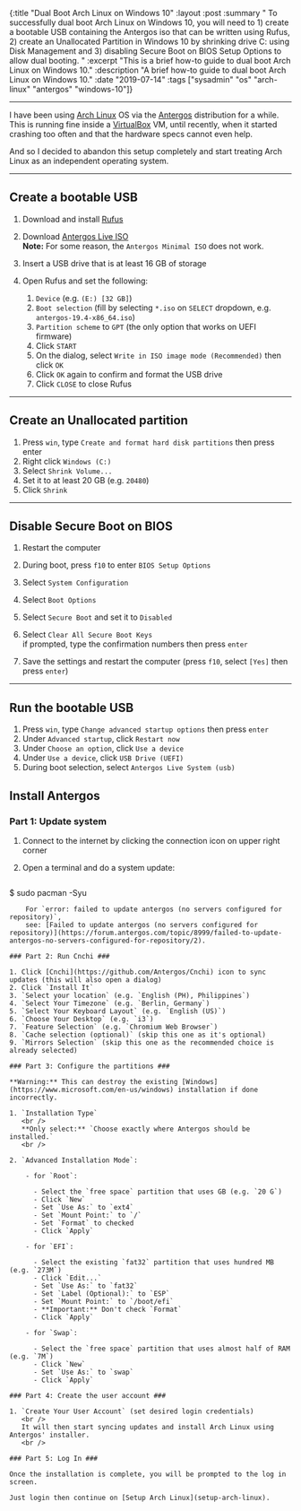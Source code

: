 {:title       "Dual Boot Arch Linux on Windows 10"
 :layout      :post
 :summary     "
              To successfully dual boot Arch Linux on Windows 10, you will need to
              1) create a bootable USB containing the Antergos iso that can be written using Rufus,
              2) create an Unallocated Partition in Windows 10 by shrinking drive C: using Disk Management
              and 3) disabling Secure Boot on BIOS Setup Options to allow dual booting.
              "
 :excerpt     "This is a brief how-to guide to dual boot Arch Linux on Windows 10."
 :description "A brief how-to guide to dual boot Arch Linux on Windows 10."
 :date        "2019-07-14"
 :tags        ["sysadmin"
               "os"
               "arch-linux"
               "antergos"
               "windows-10"]}

-------------------------------------------------------------------------------

I have been using [Arch Linux](https://www.archlinux.org) OS via the [Antergos](https://antergos.com) distribution for a while.
This is running fine inside a [VirtualBox](https://www.virtualbox.org) VM, until recently, when it started crashing too often and that the hardware specs cannot even help.

And so I decided to abandon this setup completely and start treating Arch Linux as an independent operating system.

-------------------------------------------------------------------------------

Create a bootable USB
---------------------

1. Download and install [Rufus](https://rufus.ie)

2. Download [Antergos Live ISO](https://antergos.com/try-it)
   <br />
   **Note:** For some reason, the `Antergos Minimal ISO` does not work.
   <br />

3. Insert a USB drive that is at least 16 GB of storage

4. Open Rufus and set the following:

   1. `Device` (e.g. `(E:) [32 GB]`)
   2. `Boot selection` (fill by selecting `*.iso` on `SELECT` dropdown, e.g. `antergos-19.4-x86_64.iso`)
   3. `Partition scheme` to `GPT` (the only option that works on UEFI firmware)
   4. Click `START`
   5. On the dialog, select `Write in ISO image mode (Recommended)` then click `OK`
   6. Click `OK` again to confirm and format the USB drive
   7. Click `CLOSE` to close Rufus

-------------------------------------------------------------------------------

Create an Unallocated partition
-------------------------------

1. Press `win`, type `Create and format hard disk partitions` then press enter
2. Right click `Windows (C:)`
3. Select `Shrink Volume...`
4. Set it to at least 20 GB (e.g. `20480`)
5. Click `Shrink`

-------------------------------------------------------------------------------

Disable Secure Boot on BIOS
---------------------------

1. Restart the computer

2. During boot, press `f10` to enter `BIOS Setup Options`

2. Select `System Configuration`

3. Select `Boot Options`

4. Select `Secure Boot` and set it to `Disabled`

5. Select `Clear All Secure Boot Keys`
   <br />
   if prompted, type the confirmation numbers then press `enter`
   <br />

6. Save the settings and restart the computer (press `f10`,  select `[Yes]` then press `enter`)

-------------------------------------------------------------------------------

Run the bootable USB
--------------------

1. Press `win`, type `Change advanced startup options` then press `enter`
2. Under `Advanced startup`, click `Restart now`
3. Under `Choose an option`, click `Use a device`
4. Under `Use a device`, click `USB Drive (UEFI)`
5. During boot selection, select `Antergos Live System (usb)`

Install Antergos
----------------

### Part 1: Update system ###

1. Connect to the internet by clicking the connection icon on upper right corner
2. Open a terminal and do a system update:

   ``` shell
$ sudo pacman -Syu
```
    For `error: failed to update antergos (no servers configured for repository)`,
    see: [Failed to update antergos (no servers configured for repository)](https://forum.antergos.com/topic/8999/failed-to-update-antergos-no-servers-configured-for-repository/2).

### Part 2: Run Cnchi ###

1. Click [Cnchi](https://github.com/Antergos/Cnchi) icon to sync updates (this will also open a dialog)
2. Click `Install It`
3. `Select your location` (e.g. `English (PH), Philippines`)
4. `Select Your Timezone` (e.g. `Berlin, Germany`)
5. `Select Your Keyboard Layout` (e.g. `English (US)`)
6. `Choose Your Desktop` (e.g. `i3`)
7. `Feature Selection` (e.g. `Chromium Web Browser`)
8. `Cache selection (optional)` (skip this one as it's optional)
9. `Mirrors Selection` (skip this one as the recommended choice is already selected)

### Part 3: Configure the partitions ###

**Warning:** This can destroy the existing [Windows](https://www.microsoft.com/en-us/windows) installation if done incorrectly.

1. `Installation Type`
   <br />
   **Only select:** `Choose exactly where Antergos should be installed.`
   <br />

2. `Advanced Installation Mode`:

    - for `Root`:

      - Select the `free space` partition that uses GB (e.g. `20 G`)
      - Click `New`
      - Set `Use As:` to `ext4`
      - Set `Mount Point:` to `/`
      - Set `Format` to checked
      - Click `Apply`

    - for `EFI`:

      - Select the existing `fat32` partition that uses hundred MB (e.g. `273M`)
      - Click `Edit...`
      - Set `Use As:` to `fat32`
      - Set `Label (Optional):` to `ESP`
      - Set `Mount Point:` to `/boot/efi`
      - **Important:** Don't check `Format`
      - Click `Apply`

    - for `Swap`:

      - Select the `free space` partition that uses almost half of RAM (e.g. `7M`)
      - Click `New`
      - Set `Use As:` to `swap`
      - Click `Apply`

### Part 4: Create the user account ###

1. `Create Your User Account` (set desired login credentials)
   <br />
   It will then start syncing updates and install Arch Linux using Antergos' installer.
   <br />

### Part 5: Log In ###

Once the installation is complete, you will be prompted to the log in screen.

Just login then continue on [Setup Arch Linux](setup-arch-linux).
